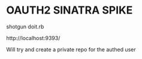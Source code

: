 # OAUTH2 SINATRA SPIKE

shotgun doit.rb

http://localhost:9393/

Will try and create a private repo for the authed user

